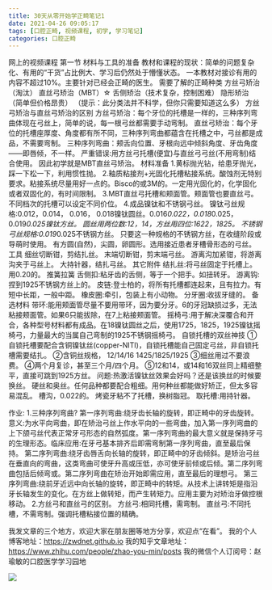 ```yaml
---
title: 30天从零开始学正畸笔记1
date: 2021-04-26 09:05:17
tags: [口腔正畸, 视频课程, 初学, 学习笔记]
categories: 口腔正畸
---
```

网上的视频课程
第一节 材料与工具的准备
教材和课程的现状：简单的问题复杂化、有用的“干货”占比例大、学习后仍然处于懵懂状态。
一本教材对接诊有用的内容不超过10%。主要针对已经会正畸的医生。
需要了解的正畸种类
方丝弓矫治（淘汰）
直丝弓矫治（MBT）☆
舌侧矫治（技术复杂，控制困难）
隐形矫治（简单但价格昂贵）
（提示：此分类法并不科学，但你只需要知道这么多）
方丝弓矫治与直丝弓矫治的区别
方丝弓矫治：每个牙位的托槽是一样的，三种序列弯曲体现在弓丝上，简单的说，每一根弓丝都需要手动弯制。
直丝弓矫治：每个牙位的托槽座厚度、角度都有所不同，三种序列弯曲都蕴含在托槽之中，弓丝都是成品，不需要弯制。
三种序列弯曲：颊舌向位置、牙根向远中倾斜角度、牙齿角度——即唇倾，不一样。
严重错误:用方丝弓托槽(便宜)与直丝弓弓丝(不用弯制)结合使用。
因此初学就是MBT直丝弓矫治。
材料准备
1.黄标抛光钻，给患牙抛光，踩一下松一下，利用惯性抛。
2.釉质粘接剂+光固化托槽粘接系统。酸蚀剂无特别要求。粘接系统尽量用好一点的。Bisco的或3M的。一定用光固化的，化学固化或者双固化的，有时间限制。
3.MBT直丝弓托槽和颊面管。颊面管也要直丝弓。
不同档次的托槽可以设定不同价位。
4.成品镍钛和不锈钢弓丝。
镍钛弓丝规格:0.012，0.014， 0.016， 0.018镍钛圆丝。0.016*0.022，0.018*0.025， 0.019*0.025镍钛方丝。
圆丝用两位数:12，14，方丝用四位:1622，1825。
不锈钢弓丝规格:0.019*0.025不锈钢方丝。
只要这一种规格的不锈钢方丝，在收缝阶段或导萌时使用。
有方圆(自然)，尖圆，卵圆形。选用接近患者牙槽骨形态的弓丝。
工具
细丝切断钳，剪结扎丝。
末端切断钳，剪末端弓丝。
游离沟加紧钳，将游离沟夹于弓丝上。
大持针器，结扎弓丝。
其它附件
结扎丝:将弓丝固定于托槽上。用0.20的。
推簧拉簧
舌侧扣:粘牙齿的舌侧，等于一个把手。如扭转牙。
游离钩:捏到1925不锈钢方丝上的。
皮链:登士柏的，将所有托槽都连起来，且有拉力。有短中长距，一般中距。
橡皮圈:牵引，包装上有小动物。
分牙圈:收拔牙缝的。
备选材料
带环:能用颊面管尽量不要用带环，因为要分牙。6的牙冠缺损过多，无法粘接颊面管。如果6只能拔除，在7上粘接颊面管。
摇椅弓:用于解决深覆合和开合，各种型号材料都有成品。在18镍钛圆丝之后，使用1725，1825，1925镍钛摇椅弓，力量最大的当属自己弯制的1925不锈钢摇椅弓。
自锁托槽的双丝神技
①自锁托槽要配合含铜镍钛丝(copper-NITI)，自锁托槽能自己固定弓丝，非自锁托槽需要结扎。
②含铜丝规格， 12/14/16 1425/1825/1925
③细丝用过不要浪费。
④两个月复诊，甚至三个月/四个月。
⑤12和14，或14和16双丝同上精细整平，直接可跳到1925方丝。
问题:热激活镍钛丝效果会好吗？还是该换丝的时候要换丝。
硬丝和奥丝。任何品种都要配合粗细。用何种丝都能做好矫正，但太多容易混乱。
槽沟，0.022的。
烤瓷牙粘不了托槽，换树脂冠。
取托槽:用持针器。




作业:
1.三种序列弯曲?
第一序列弯曲:绕牙齿长轴的旋转，即正畸中的牙齿旋转。意义:为水平向弯曲，即在矫治弓丝上作水平向的一些弯曲，加入第一序列弯曲的上下颌弓丝代表正常牙弓形态的自然弧度。第一序列弯曲的最大意义就是保持牙弓的生理形态。临床应用:在牙弓基本排齐后即需弯制第一序列弯曲，直至最后保持。
第二序列弯曲:绕牙齿唇舌向长轴的旋转，即正畸中的牙齿倾斜。是矫治弓丝在垂直向的弯曲，这类弯曲可使牙升高或压低，亦可使牙前倾或后倾。第二序列弯曲包括后倾弯或。第二序列弯曲在矫治开始即需应用，直至最后的理想弓。
第三序列弯曲:绕前牙近远中向长轴的旋转，即正畸中的转矩。从技术上讲转矩是指沿牙长轴发生的变化。在方丝上做转矩，而产生转矩力。应用主要为对矫治牙做控根移动。
2.方丝弓和直丝弓的区别。
方丝弓:相同托槽，需弯制。
直丝弓:不同托槽，不需弯制。强调托槽粘接位置的精确。




我发文章的三个地方，欢迎大家在朋友圈等地方分享，欢迎点“在看”。
我的个人博客地址：https://zwdnet.github.io
我的知乎文章地址： https://www.zhihu.com/people/zhao-you-min/posts
我的微信个人订阅号：赵瑜敏的口腔医学学习园地




![](https://zymblog-1258069789.cos.ap-chengdu.myqcloud.com/other/wx.jpg)




